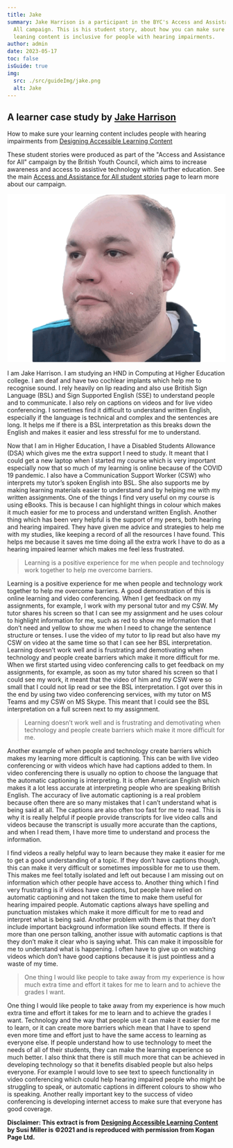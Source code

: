 ```yaml
---
title: Jake
summary: Jake Harrison is a participant in the BYC's Access and Assistance for
  All campaign. This is his student story, about how you can make sure that your
  leaning content is inclusive for people with hearing impairments.
author: admin
date: 2023-05-17
toc: false
isGuide: true
img:
  src: ./src/guideImg/jake.png
  alt: Jake
---
```

## A learner case study by [Jake Harrison](https://www.linkedin.com/in/jakeyharrison3/)

How to make sure your learning content includes people with hearing impairments from [Designing Accessible Learning Content](https://www.koganpage.com/product/designing-accessible-learning-content-9781789668056)

<div class="intro-panel">

These student stories were produced as part of the "Access and Assistance for All" campaign by the British Youth Council, which aims to increase awareness and access to assistive technology within further education. See the main [Access and Assistance for All student stories](/aaa/student-stories/) page to learn more about our campaign.

</div>

![](src/guideImg/jake.png)

I am Jake Harrison. I am studying an HND in Computing at Higher Education college. I am deaf and have two cochlear implants which help me to recognise sound. I rely heavily on lip reading and also use British Sign Language (BSL) and Sign Supported English (SSE) to understand people and to communicate. I also rely on captions on videos and for live video conferencing. I sometimes find it difficult to understand written English, especially if the language is technical and complex and the sentences are long. It helps me if there is a BSL interpretation as this breaks down the English and makes it easier and less stressful for me to understand.

Now that I am in Higher Education, I have a Disabled Students Allowance (DSA) which gives me the extra support I need to study. It meant that I could get a new laptop when I started my course which is very important especially now that so much of my learning is online because of the COVID 19 pandemic. I also have a Communication Support Worker (CSW) who interprets my tutor’s spoken English into BSL. She also supports me by making learning materials easier to understand and by helping me with my written assignments. One of the things I find very useful on my course is using eBooks. This is because I can highlight things in colour which makes it much easier for me to process and understand written English. Another thing which has been very helpful is the support of my peers, both hearing and hearing impaired. They have given me advice and strategies to help me with my studies, like keeping a record of all the resources I have found. This helps me because it saves me time doing all the extra work I have to do as a hearing impaired learner which makes me feel less frustrated.

> Learning is a positive experience for me when people and technology work together to help me overcome barriers.

Learning is a positive experience for me when people and technology work together to help me overcome barriers. A good demonstration of this is online learning and video conferencing. When I get feedback on my assignments, for example, I work with my personal tutor and my CSW. My tutor shares his screen so that I can see my assignment and he uses colour to highlight information for me, such as red to show me information that I don’t need and yellow to show me when I need to change the sentence structure or tenses. I use the video of my tutor to lip read but also have my CSW on video at the same time so that I can see her BSL interpretation. Learning doesn’t work well and is frustrating and demotivating when technology and people create barriers which make it more difficult for me. When we first started using video conferencing calls to get feedback on my assignments, for example, as soon as my tutor shared his screen so that I could see my work, it meant that the video of him and my CSW were so small that I could not lip read or see the BSL interpretation. I got over this in the end by using two video conferencing services, with my tutor on MS Teams and my CSW on MS Skype. This meant that I could see the BSL interpretation on a full screen next to my assignment.

> Learning doesn’t work well and is frustrating and demotivating when technology and people create barriers which make it more difficult for me.

Another example of when people and technology create barriers which makes my learning more difficult is captioning. This can be with live video conferencing or with videos which have had captions added to them. In video conferencing there is usually no option to choose the language that the automatic captioning is interpreting. It is often American English which makes it a lot less accurate at interpreting people who are speaking British English. The accuracy of live automatic captioning is a real problem because often there are so many mistakes that I can’t understand what is being said at all. The captions are also often too fast for me to read. This is why it is really helpful if people provide transcripts for live video calls and videos because the transcript is usually more accurate than the captions, and when I read them, I have more time to understand and process the information.

I find videos a really helpful way to learn because they make it easier for me to get a good understanding of a topic. If they don’t have captions though, this can make it very difficult or sometimes impossible for me to use them. This makes me feel totally isolated and left out because I am missing out on information which other people have access to. Another thing which I find very frustrating is if videos have captions, but people have relied on automatic captioning and not taken the time to make them useful for hearing impaired people. Automatic captions always have spelling and punctuation mistakes which make it more difficult for me to read and interpret what is being said. Another problem with them is that they don’t include important background information like sound effects. If there is more than one person talking, another issue with automatic captions is that they don’t make it clear who is saying what. This can make it impossible for me to understand what is happening. I often have to give up on watching videos which don’t have good captions because it is just pointless and a waste of my time.

> One thing I would like people to take away from my experience is how much extra time and effort it takes for me to learn and to achieve the grades I want.

One thing I would like people to take away from my experience is how much extra time and effort it takes for me to learn and to achieve the grades I want. Technology and the way that people use it can make it easier for me to learn, or it can create more barriers which mean that I have to spend even more time and effort just to have the same access to learning as everyone else. If people understand how to use technology to meet the needs of all of their students, they can make the learning experience so much better. I also think that there is still much more that can be achieved in developing technology so that it benefits disabled people but also helps everyone. For example I would love to see text to speech functionality in video conferencing which could help hearing impaired people who might be struggling to speak, or automatic captions in different colours to show who is speaking. Another really important key to the success of video conferencing is developing internet access to make sure that everyone has good coverage.

**Disclaimer: This extract is from** **[Designing Accessible Learning Content](https://www.amazon.co.uk/Designing-Accessible-Learning-Content-best-practice/dp/1789668050/ref=asc_df_1789668050/)** **by Susi Miller is ©2021 and is reproduced with permission from Kogan Page Ltd.**